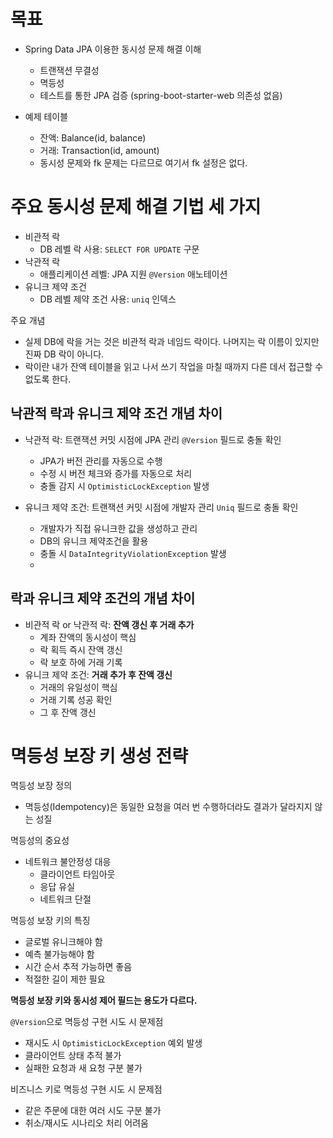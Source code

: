 # 목표

- Spring Data JPA 이용한 동시성 문제 해결 이해
  - 트랜잭션 무결성
  - 멱등성
  - 테스트를 통한 JPA 검증 (spring-boot-starter-web 의존성 없음)

- 예제 테이블
  - 잔액: Balance(id, balance)
  - 거래: Transaction(id, amount)
  - 동시성 문제와 fk 문제는 다르므로 여기서 fk 설정은 없다.

# 주요 동시성 문제 해결 기법 세 가지
- 비관적 락
  - DB 레벨 락 사용: `SELECT FOR UPDATE` 구문
- 낙관적 락
  - 애플리케이션 레벨: JPA 지원 `@Version` 애노테이션
- 유니크 제약 조건
  - DB 레벨 제약 조건 사용: `uniq` 인덱스

주요 개념
- 실제 DB에 락을 거는 것은 비관적 락과 네임드 락이다. 나머지는 락 이름이 있지만 진짜 DB 락이 아니다.
- 락이란 내가 잔액 테이블을 읽고 나서 쓰기 작업을 마칠 때까지 다른 데서 접근할 수 없도록 한다.

## 낙관적 락과 유니크 제약 조건 개념 차이
- 낙관적 락: 트랜잭션 커밋 시점에 JPA 관리 `@Version` 필드로 충돌 확인
  - JPA가 버전 관리를 자동으로 수행
  - 수정 시 버전 체크와 증가를 자동으로 처리
  - 충돌 감지 시 `OptimisticLockException` 발생

- 유니크 제약 조건: 트랜잭션 커밋 시점에 개발자 관리 `Uniq` 필드로 충돌 확인
  - 개발자가 직접 유니크한 값을 생성하고 관리
  - DB의 유니크 제약조건을 활용
  - 충돌 시 `DataIntegrityViolationException` 발생
  - 
## 락과 유니크 제약 조건의 개념 차이
- 비관적 락 or 낙관적 락: **잔액 갱신 후 거래 추가**
  - 계좌 잔액의 동시성이 핵심
  - 락 획득 즉시 잔액 갱신
  - 락 보호 하에 거래 기록
- 유니크 제약 조건: **거래 추가 후 잔액 갱신**
  - 거래의 유일성이 핵심
  - 거래 기록 성공 확인
  - 그 후 잔액 갱신

# 멱등성 보장 키 생성 전략
멱등성 보장 정의
- 멱등성(Idempotency)은 동일한 요청을 여러 번 수행하더라도 결과가 달라지지 않는 성질

멱등성의 중요성
- 네트워크 불안정성 대응
  - 클라이언트 타임아웃
  - 응답 유실
  - 네트워크 단절

멱등성 보장 키의 특징
- 글로벌 유니크해야 함
- 예측 불가능해야 함
- 시간 순서 추적 가능하면 좋음
- 적절한 길이 제한 필요

**멱등성 보장 키와 동시성 제어 필드는 용도가 다르다.**

`@Version`으로 멱등성 구현 시도 시 문제점
- 재시도 시 `OptimisticLockException` 예외 발생
- 클라이언트 상태 추적 불가
- 실패한 요청과 새 요청 구분 불가

비즈니스 키로 멱등성 구현 시도 시 문제점
- 같은 주문에 대한 여러 시도 구분 불가
- 취소/재시도 시나리오 처리 어려움
 